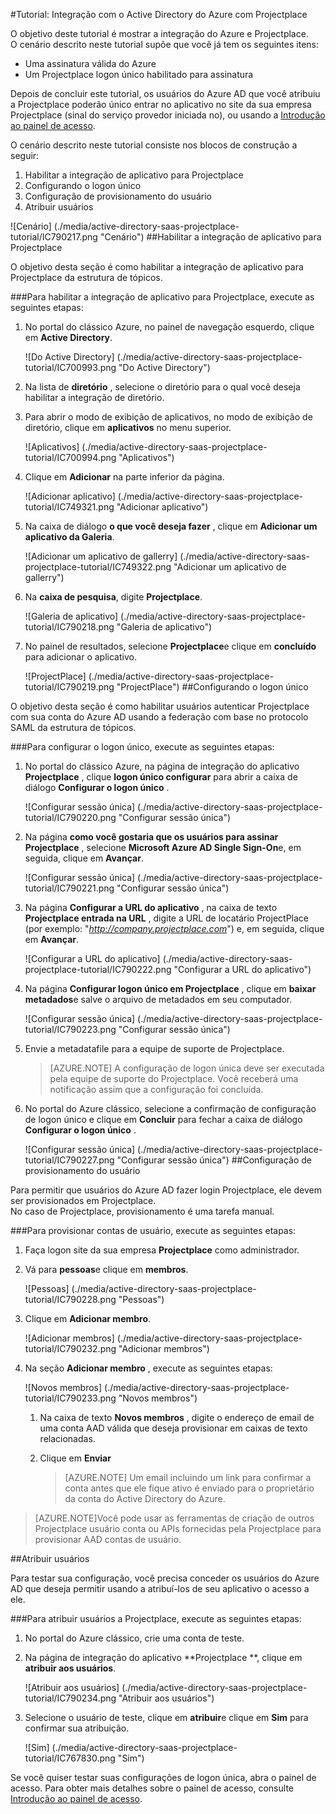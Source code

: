 <properties 
    pageTitle="Tutorial: Integração com o Active Directory do Azure com Projectplace | Microsoft Azure" 
    description="Saiba como usar Projectplace com o Azure Active Directory para habilitar o logon único, provisionamento automatizado e muito mais!" 
    services="active-directory" 
    authors="jeevansd"  
    documentationCenter="na" 
    manager="femila"/>
<tags 
    ms.service="active-directory" 
    ms.devlang="na" 
    ms.topic="article" 
    ms.tgt_pltfrm="na" 
    ms.workload="identity" 
    ms.date="09/26/2016" 
    ms.author="jeedes" />

#<a name="tutorial-azure-active-directory-integration-with-projectplace"></a>Tutorial: Integração com o Active Directory do Azure com Projectplace
  
O objetivo deste tutorial é mostrar a integração do Azure e Projectplace.  
O cenário descrito neste tutorial supõe que você já tem os seguintes itens:

-   Uma assinatura válida do Azure
-   Um Projectplace logon único habilitado para assinatura
  
Depois de concluir este tutorial, os usuários do Azure AD que você atribuiu a Projectplace poderão único entrar no aplicativo no site da sua empresa Projectplace (sinal do serviço provedor iniciada no), ou usando a [Introdução ao painel de acesso](active-directory-saas-access-panel-introduction.md).
  
O cenário descrito neste tutorial consiste nos blocos de construção a seguir:

1.  Habilitar a integração de aplicativo para Projectplace
2.  Configurando o logon único
3.  Configuração de provisionamento do usuário
4.  Atribuir usuários

![Cenário] (./media/active-directory-saas-projectplace-tutorial/IC790217.png "Cenário")
##<a name="enabling-the-application-integration-for-projectplace"></a>Habilitar a integração de aplicativo para Projectplace
  
O objetivo desta seção é como habilitar a integração de aplicativo para Projectplace da estrutura de tópicos.

###<a name="to-enable-the-application-integration-for-projectplace-perform-the-following-steps"></a>Para habilitar a integração de aplicativo para Projectplace, execute as seguintes etapas:

1.  No portal do clássico Azure, no painel de navegação esquerdo, clique em **Active Directory**.

    ![Do Active Directory] (./media/active-directory-saas-projectplace-tutorial/IC700993.png "Do Active Directory")

2.  Na lista de **diretório** , selecione o diretório para o qual você deseja habilitar a integração de diretório.

3.  Para abrir o modo de exibição de aplicativos, no modo de exibição de diretório, clique em **aplicativos** no menu superior.

    ![Aplicativos] (./media/active-directory-saas-projectplace-tutorial/IC700994.png "Aplicativos")

4.  Clique em **Adicionar** na parte inferior da página.

    ![Adicionar aplicativo] (./media/active-directory-saas-projectplace-tutorial/IC749321.png "Adicionar aplicativo")

5.  Na caixa de diálogo **o que você deseja fazer** , clique em **Adicionar um aplicativo da Galeria**.

    ![Adicionar um aplicativo de gallerry] (./media/active-directory-saas-projectplace-tutorial/IC749322.png "Adicionar um aplicativo de gallerry")

6.  Na **caixa de pesquisa**, digite **Projectplace**.

    ![Galeria de aplicativo] (./media/active-directory-saas-projectplace-tutorial/IC790218.png "Galeria de aplicativo")

7.  No painel de resultados, selecione **Projectplace**e clique em **concluído** para adicionar o aplicativo.

    ![ProjectPlace] (./media/active-directory-saas-projectplace-tutorial/IC790219.png "ProjectPlace")
##<a name="configuring-single-sign-on"></a>Configurando o logon único
  
O objetivo desta seção é como habilitar usuários autenticar Projectplace com sua conta do Azure AD usando a federação com base no protocolo SAML da estrutura de tópicos.

###<a name="to-configure-single-sign-on-perform-the-following-steps"></a>Para configurar o logon único, execute as seguintes etapas:

1.  No portal do clássico Azure, na página de integração do aplicativo **Projectplace** , clique **logon único configurar** para abrir a caixa de diálogo **Configurar o logon único** .

    ![Configurar sessão única] (./media/active-directory-saas-projectplace-tutorial/IC790220.png "Configurar sessão única")

2.  Na página **como você gostaria que os usuários para assinar Projectplace** , selecione **Microsoft Azure AD Single Sign-On**e, em seguida, clique em **Avançar**.

    ![Configurar sessão única] (./media/active-directory-saas-projectplace-tutorial/IC790221.png "Configurar sessão única")

3.  Na página **Configurar a URL do aplicativo** , na caixa de texto **Projectplace entrada na URL** , digite a URL de locatário ProjectPlace (por exemplo: "*http://company.projectplace.com*") e, em seguida, clique em **Avançar**.

    ![Configurar a URL do aplicativo] (./media/active-directory-saas-projectplace-tutorial/IC790222.png "Configurar a URL do aplicativo")

4.  Na página **Configurar logon único em Projectplace** , clique em **baixar metadados**e salve o arquivo de metadados em seu computador.

    ![Configurar sessão única] (./media/active-directory-saas-projectplace-tutorial/IC790223.png "Configurar sessão única")

5.  Envie a metadatafile para a equipe de suporte de Projectplace.

    >[AZURE.NOTE] A configuração de logon única deve ser executada pela equipe de suporte do Projectplace. Você receberá uma notificação assim que a configuração foi concluída.

6.  No portal do Azure clássico, selecione a confirmação de configuração de logon único e clique em **Concluir** para fechar a caixa de diálogo **Configurar o logon único** .

    ![Configurar sessão única] (./media/active-directory-saas-projectplace-tutorial/IC790227.png "Configurar sessão única")
##<a name="configuring-user-provisioning"></a>Configuração de provisionamento do usuário
  
Para permitir que usuários do Azure AD fazer login Projectplace, ele devem ser provisionados em Projectplace.  
No caso de Projectplace, provisionamento é uma tarefa manual.

###<a name="to-provision-a-user-accounts-perform-the-following-steps"></a>Para provisionar contas de usuário, execute as seguintes etapas:

1.  Faça logon site da sua empresa **Projectplace** como administrador.

2.  Vá para **pessoas**e clique em **membros**.

    ![Pessoas] (./media/active-directory-saas-projectplace-tutorial/IC790228.png "Pessoas")

3.  Clique em **Adicionar membro**.

    ![Adicionar membros] (./media/active-directory-saas-projectplace-tutorial/IC790232.png "Adicionar membros")

4.  Na seção **Adicionar membro** , execute as seguintes etapas:

    ![Novos membros] (./media/active-directory-saas-projectplace-tutorial/IC790233.png "Novos membros")

    1.  Na caixa de texto **Novos membros** , digite o endereço de email de uma conta AAD válida que deseja provisionar em caixas de texto relacionadas.
    2.  Clique em **Enviar**

        >[AZURE.NOTE] Um email incluindo um link para confirmar a conta antes que ele fique ativo é enviado para o proprietário da conta do Active Directory do Azure.
    
>[AZURE.NOTE]Você pode usar as ferramentas de criação de outros Projectplace usuário conta ou APIs fornecidas pela Projectplace para provisionar AAD contas de usuário.

##<a name="assigning-users"></a>Atribuir usuários
  
Para testar sua configuração, você precisa conceder os usuários do Azure AD que deseja permitir usando a atribuí-los de seu aplicativo o acesso a ele.

###<a name="to-assign-users-to-projectplace-perform-the-following-steps"></a>Para atribuir usuários a Projectplace, execute as seguintes etapas:

1.  No portal do Azure clássico, crie uma conta de teste.

2.  Na página de integração do aplicativo **Projectplace **, clique em **atribuir aos usuários**.

    ![Atribuir aos usuários] (./media/active-directory-saas-projectplace-tutorial/IC790234.png "Atribuir aos usuários")

3.  Selecione o usuário de teste, clique em **atribuir**e clique em **Sim** para confirmar sua atribuição.

    ![Sim] (./media/active-directory-saas-projectplace-tutorial/IC767830.png "Sim")
  
Se você quiser testar suas configurações de logon única, abra o painel de acesso. Para obter mais detalhes sobre o painel de acesso, consulte [Introdução ao painel de acesso](active-directory-saas-access-panel-introduction.md).